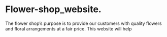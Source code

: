 # Flower-shop_website.
The flower shop’s purpose is to provide our customers with quality flowers and floral arrangements at a fair price.
This website will help
